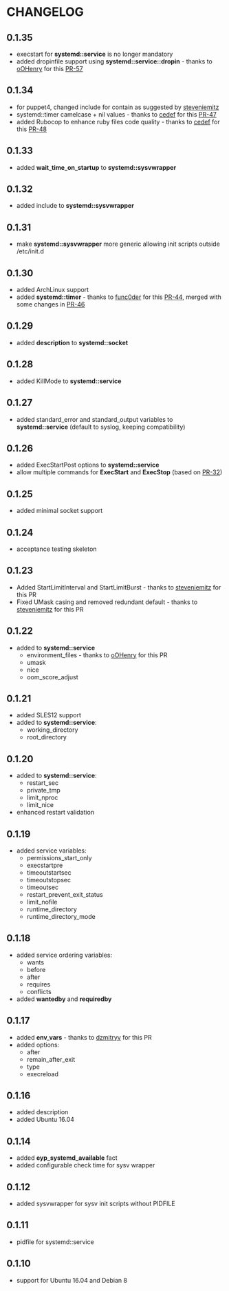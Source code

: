 # CHANGELOG

## 0.1.35

* execstart for **systemd::service** is no longer mandatory
* added dropinfile support using **systemd::service::dropin** - thanks to [oOHenry](https://github.com/oOHenry) for this [PR-57](https://github.com/NTTCom-MS/eyp-systemd/pull/57)

## 0.1.34

* for puppet4, changed include for contain as suggested by [steveniemitz](https://github.com/NTTCom-MS/eyp-systemd/issues/35)
* systemd::timer camelcase + nil values - thanks to [cedef](https://github.com/cedef) for this [PR-47](https://github.com/NTTCom-MS/eyp-systemd/pull/47)
* added Rubocop to enhance ruby files code quality - thanks to [cedef](https://github.com/cedef) for this [PR-48](https://github.com/NTTCom-MS/eyp-systemd/pull/48)

## 0.1.33

* added **wait_time_on_startup** to **systemd::sysvwrapper**

## 0.1.32

* added include to **systemd::sysvwrapper**

## 0.1.31

* make **systemd::sysvwrapper** more generic allowing init scripts outside /etc/init.d

## 0.1.30

* added ArchLinux support
* added **systemd::timer** - thanks to [func0der](https://github.com/func0der) for this [PR-44](https://github.com/NTTCom-MS/eyp-systemd/pull/44), merged with some changes in [PR-46](https://github.com/NTTCom-MS/eyp-systemd/pull/46)

## 0.1.29

* added **description** to **systemd::socket**

## 0.1.28

* added KillMode to **systemd::service**

## 0.1.27

* added standard_error and standard_output variables to **systemd::service** (default to syslog, keeping compatibility)

## 0.1.26

* added ExecStartPost options to **systemd::service**
* allow multiple commands for **ExecStart** and **ExecStop** (based on [PR-32](https://github.com/NTTCom-MS/eyp-systemd/pull/32))

## 0.1.25

* added minimal socket support

## 0.1.24

* acceptance testing skeleton

## 0.1.23

* Added StartLimitInterval and StartLimitBurst - thanks to [steveniemitz](https://github.com/steveniemitz) for this PR
* Fixed UMask casing and removed redundant default - thanks to [steveniemitz](https://github.com/steveniemitz) for this PR

## 0.1.22

* added to **systemd::service**
  * environment_files - thanks to [oOHenry](https://github.com/oOHenry) for this PR
  * umask
  * nice
  * oom_score_adjust

## 0.1.21

* added SLES12 support
* added to **systemd::service**:
  * working_directory
  * root_directory

## 0.1.20

* added to **systemd::service**:
  * restart_sec
  * private_tmp
  * limit_nproc
  * limit_nice
* enhanced restart validation

## 0.1.19

* added service variables:
  * permissions_start_only
  * execstartpre
  * timeoutstartsec
  * timeoutstopsec
  * timeoutsec
  * restart_prevent_exit_status
  * limit_nofile
  * runtime_directory
  * runtime_directory_mode

## 0.1.18

* added service ordering variables:
  * wants
  * before
  * after
  * requires
  * conflicts
* added **wantedby** and **requiredby**

## 0.1.17

* added **env_vars** - thanks to [dzmitryv](https://github.com/dzmitryv) for this PR
* added options:
  * after
  * remain_after_exit
  * type
  * execreload

## 0.1.16

* added description
* added Ubuntu 16.04

## 0.1.14

* added **eyp_systemd_available** fact
* added configurable check time for sysv wrapper

## 0.1.12

* added sysvwrapper for sysv init scripts without PIDFILE

## 0.1.11

*  pidfile for systemd::service

## 0.1.10

* support for Ubuntu 16.04 and Debian 8

